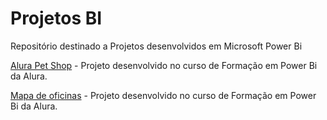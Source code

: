 # Projetos BI
Repositório destinado a Projetos desenvolvidos em Microsoft Power Bi

<a href="https://app.powerbi.com/view?r=eyJrIjoiZjI2ZTczNDEtZThjMi00NmQ1LTg5MTYtNDg2YWRhYzE3MjYzIiwidCI6IjRmYmUwOTk5LTcxNTQtNDVjOC1hYWJhLTQ3NzBiYTZjM2RmMSJ9&pageName=ReportSection">Alura Pet Shop</a> - Projeto desenvolvido no curso de Formação em Power Bi da Alura.

<a href="https://app.powerbi.com/view?r=eyJrIjoiYjc1NjBhZWItOTAzNy00NTc3LTg4YWYtYmY3Zjc3MzBhZjcyIiwidCI6IjRmYmUwOTk5LTcxNTQtNDVjOC1hYWJhLTQ3NzBiYTZjM2RmMSJ9&pageName=ReportSection">Mapa de oficinas</a> - Projeto desenvolvido no curso de Formação em Power Bi da Alura.

